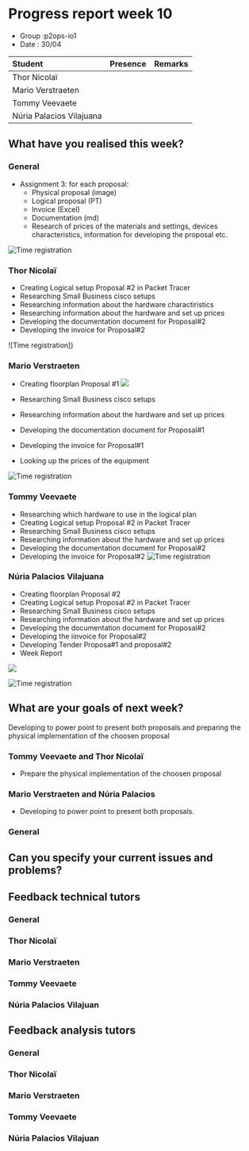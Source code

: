 # Progress report week 10

* Group :p2ops-io1
* Date  : 30/04

| Student  | Presence | Remarks |
| :---     | :---     | :---    |
| Thor Nicolaï |          |         |
| Mario Verstraeten |         |         |
| Tommy Veevaete |         |         |
| Núria Palacios Vilajuana |       |         |

## What have you realised this week?

### General

* Assignment 3: for each proposal:
    - Physical proposal (image)
    - Logical proposal (PT)
    - Invoice (Excel)
    - Documentation (md)
    - Research of prices of the materials and settings, devices characteristics, information for developing the proposal etc.


![Time registration]()
### Thor Nicolaï

* Creating Logical setup Proposal #2 in Packet Tracer 
* Researching Small Business cisco setups
* Researching information about the hardware charactiristics
* Researching information about the hardware and set up prices
* Developing the documentation document for Proposal#2
* Developing the invoice for Proposal#2

![Time registration])
### Mario Verstraeten

* Creating floorplan Proposal #1
![](https://i.gyazo.com/8a2839da063c18e1f87cf9e1e162693e.png)
* Researching Small Business cisco setups
* Researching information about the hardware and set up prices
* Developing the documentation document for Proposal#1
* Developing the invoice for Proposal#1

* Looking up the prices of the equipment 

![Time registration]()

### Tommy Veevaete

* Researching which hardware to use in the logical plan
* Creating Logical setup Proposal #2 in Packet Tracer 
* Researching Small Business cisco setups
* Researching information about the hardware and set up prices
* Developing the documentation document for Proposal#2
* Developing the invoice for Proposal#2
![Time registration]()

### Núria Palacios Vilajuana

* Creating floorplan Proposal #2
* Creating Logical setup Proposal #2 in Packet Tracer 
* Researching Small Business cisco setups
* Researching information about the hardware and set up prices
* Developing the documentation document for Proposal#2
* Developing the iinvoice for Proposal#2
* Developing Tender Proposa#1 and proposal#2
* Week Report

![](https://i.imgur.com/o4pXeVw.jpg)
 

![Time registration]()

## What are your goals of next week?

Developing to power point to present both proposals.and preparing the physical implementation of the choosen proposal


### Tommy Veevaete and Thor Nicolaï
* Prepare the physical implementation of the choosen proposal

### Mario Verstraeten and Núria Palacios
* Developing to power point to present both proposals.

### General


## Can you specify your current issues and problems?

## Feedback technical tutors

### General

### Thor Nicolaï
### Mario Verstraeten
### Tommy Veevaete
### Núria Palacios Vilajuan

## Feedback analysis tutors

### General

### Thor Nicolaï
### Mario Verstraeten
### Tommy Veevaete
### Núria Palacios Vilajuan

